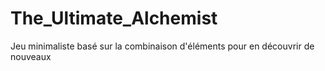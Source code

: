 # The_Ultimate_Alchemist
 Jeu minimaliste basé sur la combinaison d'éléments pour en découvrir de nouveaux
